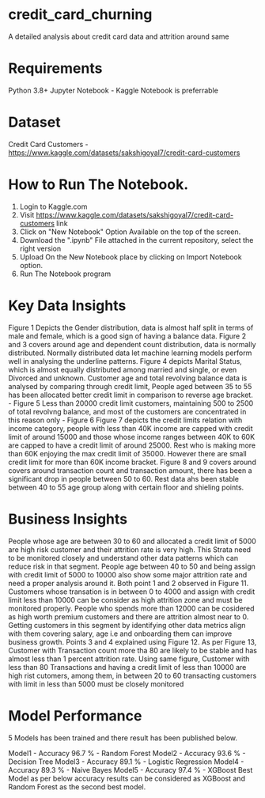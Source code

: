# credit_card_churning
A detailed analysis about credit card data and attrition around same

# Requirements
Python 3.8+
Jupyter Notebook - Kaggle Notebook is preferrable

# Dataset
Credit Card Customers - https://www.kaggle.com/datasets/sakshigoyal7/credit-card-customers

# How to Run The Notebook.
1. Login to Kaggle.com
2. Visit https://www.kaggle.com/datasets/sakshigoyal7/credit-card-customers link
3. Click on "New Notebook" Option Available on the top of the screen.
4. Download the ".ipynb" File attached in the current repository, select the right version
5. Upload On the New Notebook place by clicking on Import Notebook option.
6. Run The Notebook program

# Key Data Insights

Figure 1 Depicts the Gender distribution, data is almost half split in terms of male and female, which is a good sign of having a balance data.
Figure 2 and 3 covers around age and dependent count distribution, data is normally distributed. Normally distributed data let machine learning models perform well in analysing the underline patterns.
Figure 4 depicts Marital Status, which is almost equally distributed among married and single, or even Divorced and unknown.
Customer age and total revolving balance data is analysed by comparing through credit limit, People aged between 35 to 55 has been allocated better credit limit in comparison to reverse age bracket. - Figure 5
Less than 20000 credit limit customers, maintaining 500 to 2500 of total revolvng balance, and most of the customers are concentrated in this reason only - Figure 6
Figure 7 depicts the credit limits relation with income category, people with less than 40K income are capped with credit limit of around 15000 and those whose income ranges between 40K to 60K are capped to have a credit limit of around 25000. Rest who is making more than 60K enjoying the max credit limit of 35000. However there are small credit limit for more than 60K income bracket.
Figure 8 and 9 covers around covers around transaction count and transaction amount, there has been a significant drop in people between 50 to 60. Rest data ahs been stable between 40 to 55 age group along with certain floor and shieling points.

# Business Insights

People whose age are between 30 to 60 and allocated a credit limit of 5000 are high risk customer and their attrition rate is very high. This Strata need to be monitored closely and understand other data patterns which can reduce risk in that segment.
People age between 40 to 50 and being assign with credit limit of 5000 to 10000 also show some major attrition rate and need a proper analysis around it. Both point 1 and 2 observed in Figure 11.
Customers whose transation is in between 0 to 4000 and assign with credit limit less than 10000 can be consider as high attrition zone and must be monitored properly.
People who spends more than 12000 can be cosidered as high worth premium customers and there are attrition almost near to 0. Getting customers in this segment by identifying other data metrics align with them covering salary, age i.e and onboarding them can improve business growth. Points 3 and 4 explained using Figure 12.
As per Figure 13, Customer with Transaction count more tha 80 are likely to be stable and has almost less than 1 percent attrition rate.
Using same figure, Customer with less than 80 Transactions and having a credit limit of less than 10000 are high rist cutomers, among them, in between 20 to 60 transacting customers with limit in less than 5000 must be closely monitored

# Model Performance

5 Models has been trained and there result has been published below.

Model1 - Accuracy 96.7 % - Random Forest
Model2 - Accuracy 93.6 % - Decision Tree
Model3 - Accuracy 89.1 % - Logistic Regression
Model4 - Accuracy 89.3 % - Naive Bayes
Model5 - Accuracy 97.4 % - XGBoost
Best Model as per below accuracy results can be considered as XGBoost and Random Forest as the second best model.
